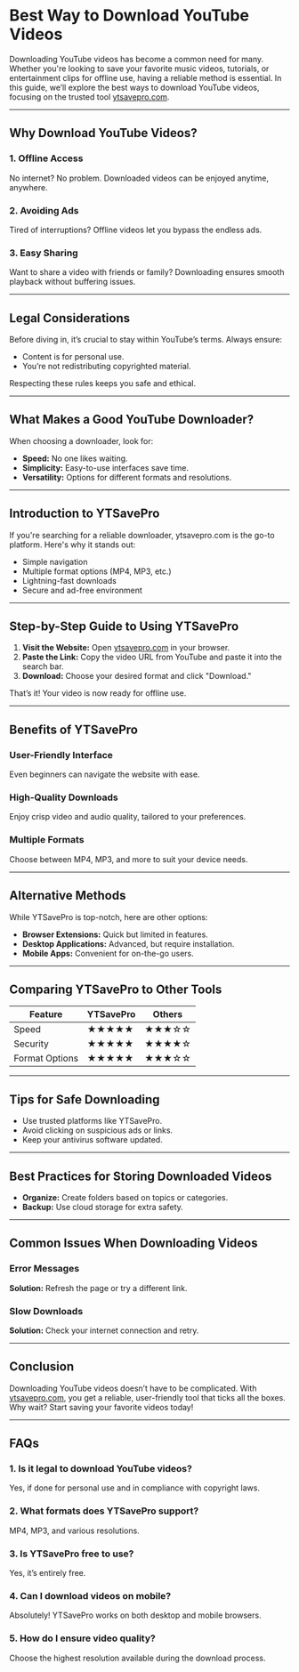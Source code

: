# **Best Way to Download YouTube Videos**

Downloading YouTube videos has become a common need for many. Whether you're looking to save your favorite music videos, tutorials, or entertainment clips for offline use, having a reliable method is essential. In this guide, we’ll explore the best ways to download YouTube videos, focusing on the trusted tool [ytsavepro.com](https://ytsavepro.com).

---

## **Why Download YouTube Videos?**

### **1. Offline Access**

No internet? No problem. Downloaded videos can be enjoyed anytime, anywhere.

### **2. Avoiding Ads**

Tired of interruptions? Offline videos let you bypass the endless ads.

### **3. Easy Sharing**

Want to share a video with friends or family? Downloading ensures smooth playback without buffering issues.

---

## **Legal Considerations**

Before diving in, it’s crucial to stay within YouTube’s terms. Always ensure:

- Content is for personal use.
- You’re not redistributing copyrighted material.

Respecting these rules keeps you safe and ethical.

---

## **What Makes a Good YouTube Downloader?**

When choosing a downloader, look for:

- **Speed:** No one likes waiting.
- **Simplicity:** Easy-to-use interfaces save time.
- **Versatility:** Options for different formats and resolutions.

---

## **Introduction to YTSavePro**

If you're searching for a reliable downloader, ytsavepro.com is the go-to platform. Here's why it stands out:

- Simple navigation
- Multiple format options (MP4, MP3, etc.)
- Lightning-fast downloads
- Secure and ad-free environment

---

## **Step-by-Step Guide to Using YTSavePro**

1. **Visit the Website:** Open [ytsavepro.com](https://ytsavepro.com) in your browser.  
2. **Paste the Link:** Copy the video URL from YouTube and paste it into the search bar.  
3. **Download:** Choose your desired format and click "Download."  

That’s it! Your video is now ready for offline use.

---

## **Benefits of YTSavePro**

### **User-Friendly Interface**

Even beginners can navigate the website with ease.

### **High-Quality Downloads**

Enjoy crisp video and audio quality, tailored to your preferences.

### **Multiple Formats**

Choose between MP4, MP3, and more to suit your device needs.

---

## **Alternative Methods**

While YTSavePro is top-notch, here are other options:

- **Browser Extensions:** Quick but limited in features.
- **Desktop Applications:** Advanced, but require installation.
- **Mobile Apps:** Convenient for on-the-go users.

---

## **Comparing YTSavePro to Other Tools**

| Feature            | YTSavePro     | Others         |
|--------------------|---------------|----------------|
| Speed             | ★★★★★         | ★★★☆☆         |
| Security          | ★★★★★         | ★★★★☆         |
| Format Options    | ★★★★★         | ★★★☆☆         |

---

## **Tips for Safe Downloading**

- Use trusted platforms like YTSavePro.  
- Avoid clicking on suspicious ads or links.  
- Keep your antivirus software updated.  

---

## **Best Practices for Storing Downloaded Videos**

- **Organize:** Create folders based on topics or categories.  
- **Backup:** Use cloud storage for extra safety.  

---

## **Common Issues When Downloading Videos**

### **Error Messages**

**Solution:** Refresh the page or try a different link.

### **Slow Downloads**

**Solution:** Check your internet connection and retry.

---

## **Conclusion**

Downloading YouTube videos doesn’t have to be complicated. With [ytsavepro.com](https://ytsavepro.com), you get a reliable, user-friendly tool that ticks all the boxes. Why wait? Start saving your favorite videos today!

---

## **FAQs**

### **1. Is it legal to download YouTube videos?**

Yes, if done for personal use and in compliance with copyright laws.

### **2. What formats does YTSavePro support?**

MP4, MP3, and various resolutions.

### **3. Is YTSavePro free to use?**

Yes, it’s entirely free.

### **4. Can I download videos on mobile?**

Absolutely! YTSavePro works on both desktop and mobile browsers.

### **5. How do I ensure video quality?**

Choose the highest resolution available during the download process.
